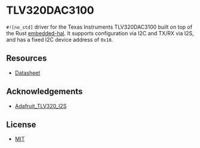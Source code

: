 # TLV320DAC3100
`#![no_std]` driver for the Texas Instruments TLV320DAC3100 built on top of the Rust [embedded-hal](https://github.com/rust-embedded/embedded-hal).
It supports configuration via I2C and TX/RX via I2S, and has a fixed I2C device address of `0x18`.

## Resources
* [Datasheet](https://www.ti.com/lit/ds/symlink/tlv320dac3100.pdf?ts=1752733311956)

## Acknowledgements
* [Adafruit_TLV320_I2S](https://github.com/adafruit/Adafruit_TLV320_I2S/tree/main)

## License
* [MIT](https://github.com/ardentTech/tlv320dac3100/blob/main/LICENSE.txt)